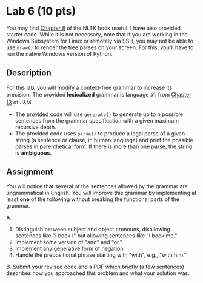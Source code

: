 # Lab 6 (10 pts)

You may find [Chapter 8](https://www.nltk.org/book/ch08.html) of the NLTK book useful.  I have also provided starter code.  While it is not necessary, note that if you are working in the Windows Subsystem for Linux or remotely via SSH, you may not be able to use `draw()` to render the tree parses on your screen.  For this, you'll have to run the native Windows version of Python. 

## Description

For this lab, you will modify a context-free grammar to increase its precision.  The provided **lexicalized** grammar is language $\mathscr{L}_1$ from [Chapter 13](https://web.stanford.edu/~jurafsky/slp3/13.pdf) of J&M.  

* The [provided code](https://github.com/acgrissom/courses/blob/master/2020-compling/labs/code/lab6.py) will use `generate()` to generate up to $n$ possible sentences from the grammar specification with a given maximum recursive depth. 
* The provided code uses `parse()` to produce a legal parse of a given string (a sentence or clause, in human language) and print the possible parses in parenthetical form.  If there is more than one parse, the string is **ambiguous.** 

## Assignment

You will notice that several of the sentences allowed by the grammar are ungrammatical in English.  You will improve this grammar by implementing at least **one** of the following without breaking the functional parts of the grammar.

A.

1. Distinguish between subject and object pronouns, disallowing sentences like "I book I" but allowing sentences like "I book me."
2. Implement some version of "and" and "or."
3. Implement any generative form of negation.
4. Handle the prepositional phrase starting with "with", e.g., "with him."

B.  Submit your revised code and a PDF which briefly (a few sentences) describes how you approached this problem and what your solution was.  